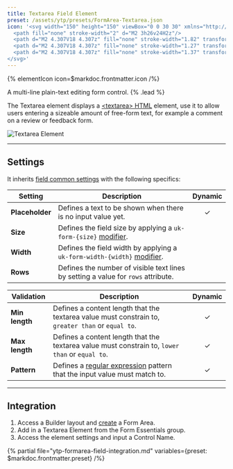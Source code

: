 ```yaml
---
title: Textarea Field Element
preset: /assets/ytp/presets/FormArea-Textarea.json
icon: '<svg width="150" height="150" viewBox="0 0 30 30" xmlns="http://www.w3.org/2000/svg" fill-rule="evenodd" clip-rule="evenodd">
  <path fill="none" stroke-width="2" d="M2 3h26v24H2z"/>
  <path d="M2 4.307V18 4.307z" fill="none" stroke-width="1.82" transform="matrix(1 0 0 .601 4.5982 4.24573)"/>
  <path d="M2 4.307V18 4.307z" fill="none" stroke-width="1.27" transform="matrix(.7071 .7071 -.34192 .34192 26.0579 17.4075)"/>
  <path d="M2 4.307V18 4.307z" fill="none" stroke-width="1.37" transform="matrix(.7071 .7071 -.17222 .17222 25.5588 20.7305)"/>
</svg>'
---
```


{% elementIcon icon=$markdoc.frontmatter.icon /%}

A multi-line plain-text editing form control. {% .lead %}

The Textarea element displays a [\<textarea\> HTML](https://developer.mozilla.org/en-US/docs/Web/HTML/Element/textarea) element, use it to allow users entering a sizeable amount of free-form text, for example a comment on a review or feedback form.

![Textarea Element](/assets/ytp/forms/textarea.webp)

---

## Settings

It inherits [field common settings](../fields#common-settings) with the following specifics:

| Setting | Description | Dynamic |
| ------- | ----------- | :-----: |
| **Placeholder** | Defines a text to be shown when there is no input value yet. | &#x2713; |
| **Size** | Defines the field size by applying a `uk-form-{size}` [modifier](https://getuikit.com/docs/form#size-modifiers). |
| **Width** | Defines the field width by applying a `uk-form-width-{width}` [modifier](https://getuikit.com/docs/form#width-modifiers). |
| **Rows** | Defines the number of visible text lines by setting a value for `rows` attribute. |

| Validation | Description | Dynamic |
| ---------- | ----------- | :-----: |
| **Min length** | Defines a content length that the textarea value must constrain to, `greater than` or `equal to`. | &#x2713; |
| **Max length** | Defines a content length that the textarea value must constrain to, `lower than` or `equal to`. | &#x2713; |
| **Pattern** | Defines a [regular expression](https://developer.mozilla.org/en-US/docs/Web/JavaScript/Guide/Regular_Expressions) pattern that the input value must match to. | &#x2713; |

---

## Integration

1. Access a Builder layout and [create](../../setup#creating-a-form) a Form Area.
1. Add in a Textarea Element from the Form Essentials group.
1. Access the element settings and input a Control Name.

{% partial file="ytp-formarea-field-integration.md" variables={preset: $markdoc.frontmatter.preset} /%}
